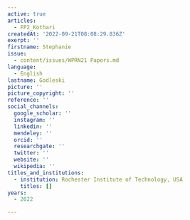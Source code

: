 ```yaml
---
active: true
articles:
  - FP2_Kothari
createdAt: '2022-09-21T08:08:29.836Z'
exerpt: ''
firstname: Stephanie
issue:
  - content/issues/WPRN21 Papers.md
language:
  - English
lastname: Godleski
picture: ''
picture_copyright: ''
reference: ''
social_channels:
  google_scholar: ''
  instagram: ''
  linkedin: ''
  mendeley: ''
  orcid: ''
  researchgate: ''
  twitter: ''
  website: ''
  wikipedia: ''
titles_and_institutions:
  - institution: Rochester Institute of Technology, USA
    titles: []
years:
  - 2022

---
```

